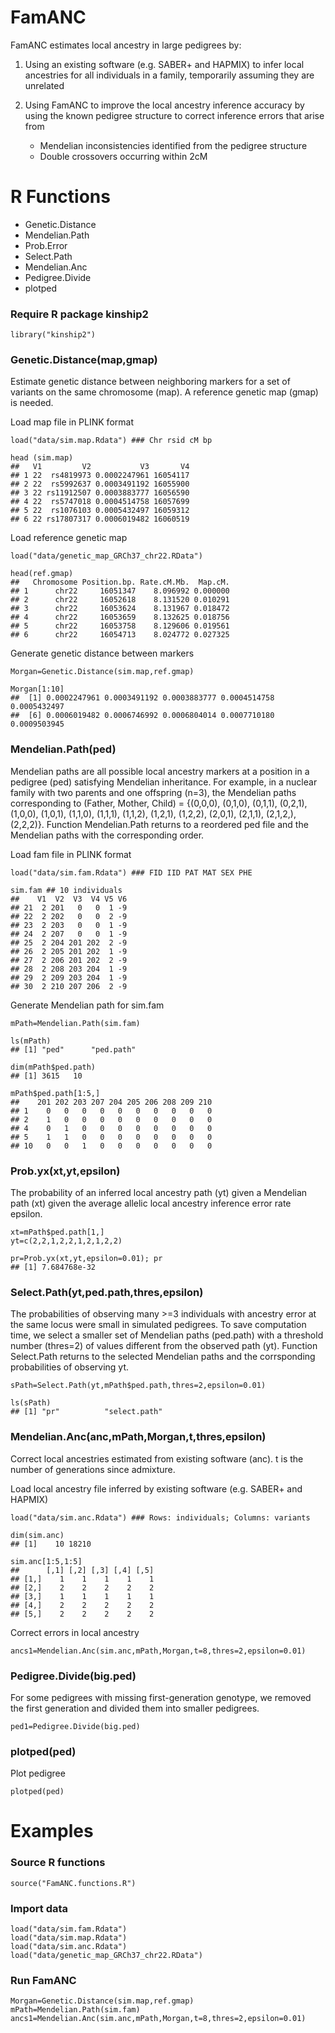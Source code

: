 # FamANC
FamANC estimates local ancestry in large pedigrees by: 
1. Using an existing software (e.g. SABER+ and HAPMIX) to infer local ancestries for all individuals in a family, temporarily assuming they are unrelated

2. Using FamANC to improve the local ancestry inference accuracy by using the known pedigree structure to correct inference errors that arise from
   - Mendelian inconsistencies identified from the pedigree structure
   - Double crossovers occurring within 2cM

# R Functions
- Genetic.Distance
- Mendelian.Path
- Prob.Error
- Select.Path
- Mendelian.Anc
- Pedigree.Divide
- plotped

### Require R package kinship2
```
library("kinship2")
```

### Genetic.Distance(map,gmap)
Estimate genetic distance between neighboring markers for a set of variants on the same chromosome (map). 
A reference genetic map (gmap) is needed.

Load map file in PLINK format
```
load("data/sim.map.Rdata") ### Chr rsid cM bp

head (sim.map) 
##   V1         V2           V3       V4
## 1 22  rs4819973 0.0002247961 16054117
## 2 22  rs5992637 0.0003491192 16055900
## 3 22 rs11912507 0.0003883777 16056590
## 4 22  rs5747018 0.0004514758 16057699
## 5 22  rs1076103 0.0005432497 16059312
## 6 22 rs17807317 0.0006019482 16060519
```
Load reference genetic map
```
load("data/genetic_map_GRCh37_chr22.RData")

head(ref.gmap)
##   Chromosome Position.bp. Rate.cM.Mb.  Map.cM.
## 1      chr22     16051347    8.096992 0.000000
## 2      chr22     16052618    8.131520 0.010291
## 3      chr22     16053624    8.131967 0.018472
## 4      chr22     16053659    8.132625 0.018756
## 5      chr22     16053758    8.129606 0.019561
## 6      chr22     16054713    8.024772 0.027325
```
Generate genetic distance between markers
```
Morgan=Genetic.Distance(sim.map,ref.gmap)

Morgan[1:10]
##  [1] 0.0002247961 0.0003491192 0.0003883777 0.0004514758 0.0005432497
##  [6] 0.0006019482 0.0006746992 0.0006804014 0.0007710180 0.0009503945
```

### Mendelian.Path(ped)
Mendelian paths are all possible local ancestry markers at a position in a pedigree (ped) satisfying Mendelian inheritance.
For example, in a nuclear family with two parents and one offspring (n=3), the Mendelian paths corresponding to (Father, Mother, Child) = {(0,0,0), (0,1,0), (0,1,1), (0,2,1), (1,0,0), (1,0,1), (1,1,0), (1,1,1), (1,1,2), (1,2,1), (1,2,2), (2,0,1), (2,1,1), (2,1,2,), (2,2,2)}. Function Mendelian.Path returns to a reordered ped file and the Mendelian paths with the corresponding order.

Load fam file in PLINK format
```
load("data/sim.fam.Rdata") ### FID IID PAT MAT SEX PHE

sim.fam ## 10 individuals
##    V1  V2  V3  V4 V5 V6
## 21  2 201   0   0  1 -9
## 22  2 202   0   0  2 -9
## 23  2 203   0   0  1 -9
## 24  2 207   0   0  1 -9
## 25  2 204 201 202  2 -9
## 26  2 205 201 202  1 -9
## 27  2 206 201 202  2 -9
## 28  2 208 203 204  1 -9
## 29  2 209 203 204  1 -9
## 30  2 210 207 206  2 -9
```
Generate Mendelian path for sim.fam
```
mPath=Mendelian.Path(sim.fam) 

ls(mPath)
## [1] "ped"      "ped.path"

dim(mPath$ped.path)
## [1] 3615   10

mPath$ped.path[1:5,]
##    201 202 203 207 204 205 206 208 209 210
## 1    0   0   0   0   0   0   0   0   0   0
## 2    1   0   0   0   0   0   0   0   0   0
## 4    0   1   0   0   0   0   0   0   0   0
## 5    1   1   0   0   0   0   0   0   0   0
## 10   0   0   1   0   0   0   0   0   0   0
```
### Prob.yx(xt,yt,epsilon)
The probability of an inferred local ancestry path (yt) given a Mendelian path (xt) given the average allelic local ancestry inference error rate epsilon.
```
xt=mPath$ped.path[1,]
yt=c(2,2,1,2,2,1,2,1,2,2)

pr=Prob.yx(xt,yt,epsilon=0.01); pr
## [1] 7.684768e-32
```
### Select.Path(yt,ped.path,thres,epsilon)
The probabilities of observing many >=3 individuals with ancestry error at the same locus were small in simulated pedigrees. To save computation time, we select a smaller set of Mendelian paths (ped.path) with a threshold number (thres=2) of values different from the observed path (yt). Function Select.Path returns to the selected Mendelian paths and the corrsponding probabilities of observing yt.
```
sPath=Select.Path(yt,mPath$ped.path,thres=2,epsilon=0.01)

ls(sPath)
## [1] "pr"          "select.path"
```
### Mendelian.Anc(anc,mPath,Morgan,t,thres,epsilon)
Correct local ancestries estimated from existing software (anc). t is the number of generations since admixture.

Load local ancestry file inferred by existing software (e.g. SABER+ and HAPMIX)
```
load("data/sim.anc.Rdata") ### Rows: individuals; Columns: variants

dim(sim.anc)
## [1]    10 18210

sim.anc[1:5,1:5]
##      [,1] [,2] [,3] [,4] [,5]
## [1,]    1    1    1    1    1
## [2,]    2    2    2    2    2
## [3,]    1    1    1    1    1
## [4,]    2    2    2    2    2
## [5,]    2    2    2    2    2
```
Correct errors in local ancestry
```
ancs1=Mendelian.Anc(sim.anc,mPath,Morgan,t=8,thres=2,epsilon=0.01)
```
### Pedigree.Divide(big.ped)
For some pedigrees with missing first-generation genotype, we removed the first generation and divided them into smaller pedigrees.
```
ped1=Pedigree.Divide(big.ped)
```
### plotped(ped)
Plot pedigree
```
plotped(ped)
```

# Examples
### Source R functions
```
source("FamANC.functions.R")
```
### Import data
```
load("data/sim.fam.Rdata")
load("data/sim.map.Rdata") 
load("data/sim.anc.Rdata")
load("data/genetic_map_GRCh37_chr22.RData")
```
### Run FamANC
```
Morgan=Genetic.Distance(sim.map,ref.gmap)
mPath=Mendelian.Path(sim.fam)
ancs1=Mendelian.Anc(sim.anc,mPath,Morgan,t=8,thres=2,epsilon=0.01)

```
